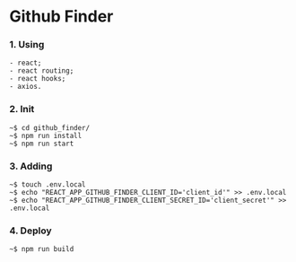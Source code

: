 # Github Finder

### 1. Using
```
- react;
- react routing;
- react hooks;
- axios.
```

### 2. Init
```
~$ cd github_finder/
~$ npm run install
~$ npm run start
```
### 3. Adding
```
~$ touch .env.local
~$ echo "REACT_APP_GITHUB_FINDER_CLIENT_ID='client_id'" >> .env.local
~$ echo "REACT_APP_GITHUB_FINDER_CLIENT_SECRET_ID='client_secret'" >> .env.local
```
### 4. Deploy
```
~$ npm run build
```
